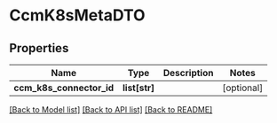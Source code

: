 # CcmK8sMetaDTO

## Properties
Name | Type | Description | Notes
------------ | ------------- | ------------- | -------------
**ccm_k8s_connector_id** | **list[str]** |  | [optional] 

[[Back to Model list]](../README.md#documentation-for-models) [[Back to API list]](../README.md#documentation-for-api-endpoints) [[Back to README]](../README.md)

